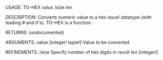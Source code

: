 USAGE:
     TO-HEX value /size len

DESCRIPTION:
     Converts numeric value to a hex issue! datatype (with leading # and 0's).
     TO-HEX is a function .

RETURNS:
    (undocumented)

ARGUMENTS:
    value [integer! tuple!]
        Value to be converted

REFINEMENTS:
    /size
        Specify number of hex digits in result
    len [integer!]
